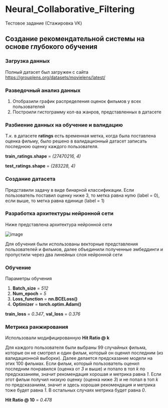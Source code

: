 # Neural_Collaborative_Filtering
Тестовое задание (Стажировка VK)
## Создание рекомендательной системы на основе глубокого обучения
### Загрузка данных
Полный датасет был загружен с сайта https://grouplens.org/datasets/movielens/latest/ 
### Разведочный анализ данных
1. Отобразили график распределения оценок фильмов у всех пользователей
2. Построили гистограмму кол-ва жанров, представленных в датасете
### Разбиение данных на обучение и валидацию 
Т.к. в датасете **ratings** есть временная метка, когда была поставлена оценка фильму, было решено в валидационный датасет записать последнюю оценку каждого пользователя.

**train_ratings.shape** = *(27470216, 4)*

**test_ratings.shape** = *(283228, 4)*
### Создание датасета
Представили задачу в виде бинарной классификации. Если пользователь поставил оценку ниже 3, то метка равна нулю (label = 0), если выше, то метка равна единице (label = 1)
### Разработка архитектуры нейронной сети
Ниже представлена архитектура нейронной сети

![image](https://github.com/Faig22/Neural_Collaborative_Filtering/assets/95417164/ed067a1e-3dbe-4107-a951-7d6ee455885b)

Для обучения были использованы векторные представления пользователей и фильмов, далее объединили полученные эмбеддинги и пропустили через два линейных слоя нейронной сети 
### Обучение
Параметры обучения
1. **Batch_size** = *512*
2. **Num_epoch** = *5*
3. **Loss_function** = **nn.BCELoss()**
4. **Optimizer** = **torch.optim.Adam()**

**train_loss** = *0.347*, **val_loss** = *0.376*
### Метрика ранжирования
Использовали модифицированную **Hit Ratio @ k**

Для каждого пользователя были выбраны 99 случайных фильма, которые он не смотрел и один фильм, который он оценил последним (из валидационной выборки). Далее делается предсказание модели на этих 100 фильмах. Если фильм, который пользователь оценил последним понравился (оценка от *3* и выше) и попало в топ *k* по предсказаниям, значит рекомендация хорошая и метрика равна *1*. Если этот фильм получил низкую оценку (оценка ниже *3*) и не попал в топ *k* по предсказаниям, значит и здесь хорошая рекомендация и метрика тоже будет равна *1*. В остальных случаях метрика будет равна *0*.

**Hit Ratio @ 10** = *0.478*

